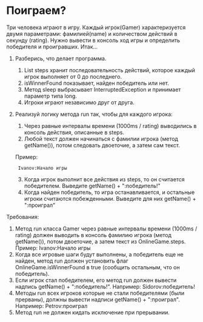# Поиграем?
Три человека играют в игру. Каждый игрок(Gamer) характеризуется двумя параметрами: фамилией(name) и количеством действий в секунду (rating).
Нужно вывести в консоль ход игры и определить победителя и проигравших.
Итак...
1. Разберись, что делает программа.
    1. List<String> steps хранит последовательность действий, которое каждый игрок выполняет от 0 до последнего.
    2. isWinnerFound показывает, найден победитель или нет.
    3. Метод sleep выбрасывает InterruptedException и принимает параметр типа long.
    4. Игроки играют независимо друг от друга.
2. Реализуй логику метода run так, чтобы для каждого игрока:
    1. Через равные интервалы времени (1000ms / rating) выводились в консоль действия, описанные в steps.
    2. Любой текст должен начинаться с фамилии игрока (метод getName()), потом следовать двоеточие, а затем сам текст.

    Пример:

        Ivanov:Начало игры

    3. Когда игрок выполнит все действия из steps, то он считается победителем. Выведите getName() + ":победитель!"
    4. Когда найден победитель, то игра останавливается, и остальные игроки считаются побежденными. Выведите для них getName() + ":проиграл"

Требования:
1. Метод run класса Gamer через равные интервалы времени (1000ms / rating) должен выводить в консоль фамилию игрока (метод getName()), потом двоеточие, а затем текст из OnlineGame.steps. Пример: Ivanov:Начало игры
2. Когда все игровые шаги будут выполнены, а победитель еще не найден, метод run должен установить флаг OnlineGame.isWinnerFound в true (сообщить остальным, что он победитель).
3. Если игрок стал победителем, его метод run должен вывести надпись getName() + ":победитель!". Например: Sidorov:победитель!
4. Методы run всех игроков которые не стали победителями (были прерваны), должны вывести надписи getName() + ":проиграл". Например: Petrov:проиграл
5. Метод run не должен кидать исключение при прерывании.